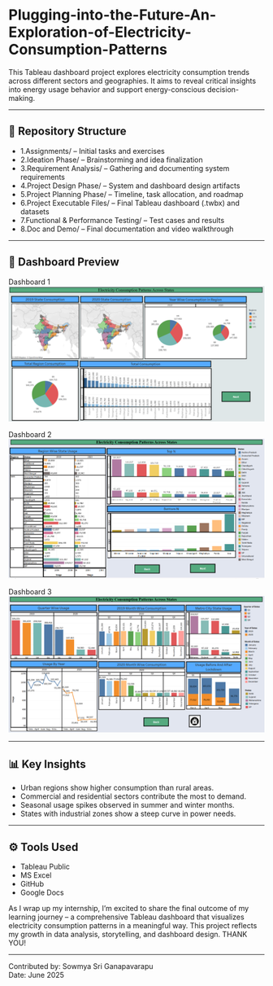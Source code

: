 # Plugging-into-the-Future-An-Exploration-of-Electricity-Consumption-Patterns

This Tableau dashboard project explores electricity consumption trends across different sectors and geographies. It aims to reveal critical insights into energy usage behavior and support energy-conscious decision-making.

---

## 📁 Repository Structure

- 1.Assignments/ – Initial tasks and exercises  
- 2.Ideation Phase/ – Brainstorming and idea finalization  
- 3.Requirement Analysis/ – Gathering and documenting system requirements  
- 4.Project Design Phase/ – System and dashboard design artifacts  
- 5.Project Planning Phase/ – Timeline, task allocation, and roadmap  
- 6.Project Executable Files/ – Final Tableau dashboard (.twbx) and datasets  
- 7.Functional & Performance Testing/ – Test cases and results  
- 8.Doc and Demo/ – Final documentation and video walkthrough

---

## 📸 Dashboard Preview

Dashboard 1 
![Dashboard 1](Dashboard1.png)

 Dashboard 2 
![Dashboard 2](Dashboard2.png)

Dashboard 3 
![Dashboard 3](Dashboard3.png)

---

## 📊 Key Insights

- Urban regions show higher consumption than rural areas.  
- Commercial and residential sectors contribute the most to demand.  
- Seasonal usage spikes observed in summer and winter months.  
- States with industrial zones show a steep curve in power needs.

---

## ⚙️ Tools Used

- Tableau Public  
- MS Excel   
- GitHub  
- Google Docs 


As I wrap up my internship, I’m excited to share the final outcome of my learning journey – a comprehensive Tableau dashboard that visualizes electricity consumption patterns in a meaningful way. This project reflects my growth in data analysis, storytelling, and dashboard design.
                                                                        THANK YOU!

                               
---

Contributed by: Sowmya Sri Ganapavarapu  
Date: June 2025

